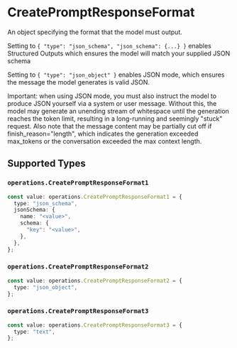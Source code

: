 # CreatePromptResponseFormat

An object specifying the format that the model must output. 

 Setting to `{ "type": "json_schema", "json_schema": {...} }` enables Structured Outputs which ensures the model will match your supplied JSON schema 

 Setting to `{ "type": "json_object" }` enables JSON mode, which ensures the message the model generates is valid JSON.

Important: when using JSON mode, you must also instruct the model to produce JSON yourself via a system or user message. Without this, the model may generate an unending stream of whitespace until the generation reaches the token limit, resulting in a long-running and seemingly "stuck" request. Also note that the message content may be partially cut off if finish_reason="length", which indicates the generation exceeded max_tokens or the conversation exceeded the max context length.


## Supported Types

### `operations.CreatePromptResponseFormat1`

```typescript
const value: operations.CreatePromptResponseFormat1 = {
  type: "json_schema",
  jsonSchema: {
    name: "<value>",
    schema: {
      "key": "<value>",
    },
  },
};
```

### `operations.CreatePromptResponseFormat2`

```typescript
const value: operations.CreatePromptResponseFormat2 = {
  type: "json_object",
};
```

### `operations.CreatePromptResponseFormat3`

```typescript
const value: operations.CreatePromptResponseFormat3 = {
  type: "text",
};
```

